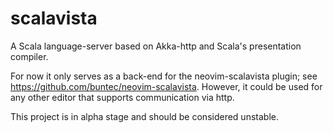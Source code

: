 # scalavista

A Scala language-server based on Akka-http and Scala's presentation compiler. 

For now it only serves as a back-end for the neovim-scalavista plugin; 
see https://github.com/buntec/neovim-scalavista. However, it could be used for any other editor that 
supports communication via http. 

This project is in alpha stage and should be considered unstable. 
